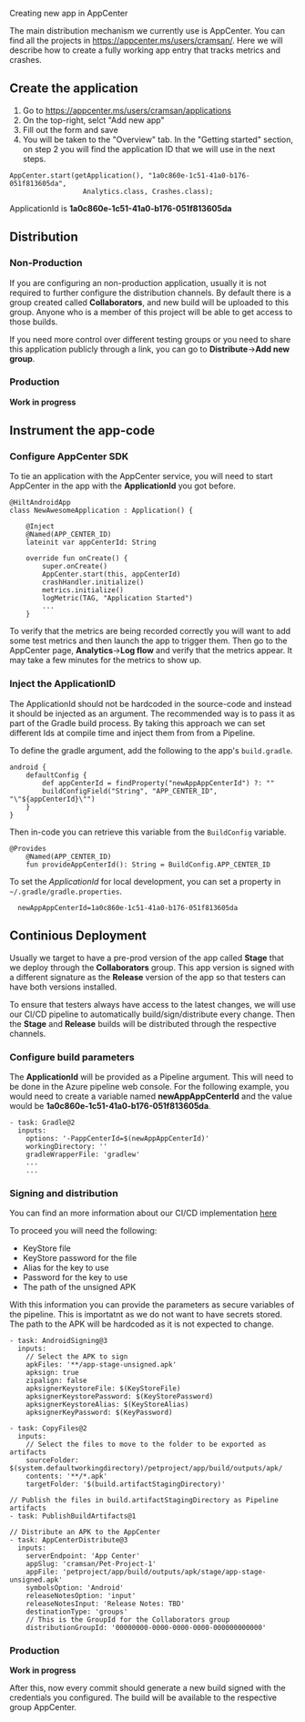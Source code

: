 Creating new app in AppCenter

The main distribution mechanism we currently use is AppCenter. You can find all the projects in https://appcenter.ms/users/cramsan/. Here we will describe how to create a fully working app entry that tracks metrics and crashes. 

## Create the application

1. Go to https://appcenter.ms/users/cramsan/applications
1. On the top-right, selct "Add new app"
1. Fill out the form and save
1. You will be taken to the "Overview" tab. In the "Getting started" section, on step 2 you will find the application ID that we will use in the next steps.

```
AppCenter.start(getApplication(), "1a0c860e-1c51-41a0-b176-051f813605da",
                  Analytics.class, Crashes.class);
``` 
ApplicationId is **1a0c860e-1c51-41a0-b176-051f813605da**

## Distribution

### Non-Production

If you are configuring an non-production application, usually it is not required to further configure the distribution channels. By default there is a group created called **Collaborators**, and new build will be uploaded to this group. Anyone who is a member of this project will be able to get access to those builds.

If you need more control over different testing groups or you need to share this application publicly through a link, you can go to **Distribute**->**Add new group**.

### Production

**Work in progress**

## Instrument the app-code

### Configure AppCenter SDK

To tie an application with the AppCenter service, you will need to start AppCenter in the app with the **ApplicationId** you got before. 

```
@HiltAndroidApp
class NewAwesomeApplication : Application() {

    @Inject
    @Named(APP_CENTER_ID)
    lateinit var appCenterId: String

    override fun onCreate() {
        super.onCreate()
        AppCenter.start(this, appCenterId)
        crashHandler.initialize()
        metrics.initialize()
        logMetric(TAG, "Application Started")
        ...
    }
```

To verify that the metrics are being recorded correctly you will want to add some test metrics and then launch the app to trigger them. Then go to the AppCenter page, **Analytics**->**Log flow** and verify that the metrics appear. It may take a few minutes for the metrics to show up.

### Inject the ApplicationID

The ApplicationId should not be hardcoded in the source-code and instead it should be injected as an argument. The recommended way is to pass it as part of the Gradle build process. By taking this approach we can set different Ids at compile time and inject them from from a Pipeline. 

To define the gradle argument, add the following to the app's `build.gradle`.

```
android {
    defaultConfig {
        def appCenterId = findProperty("newAppAppCenterId") ?: ""
        buildConfigField("String", "APP_CENTER_ID", "\"${appCenterId}\"")
    }
}
```

Then in-code you can retrieve this variable from the `BuildConfig` variable. 

```
@Provides
    @Named(APP_CENTER_ID)
    fun provideAppCenterId(): String = BuildConfig.APP_CENTER_ID
```

To set the *ApplicationId* for local development, you can set a property in `~/.gradle/gradle.properties`. 

```
  newAppAppCenterId=1a0c860e-1c51-41a0-b176-051f813605da
```

## Continious Deployment

Usually we target to have a pre-prod version of the app called **Stage** that we deploy through the **Collaborators** group. This app version is signed with a different signature as the **Release** version of the app so that testers can have both versions installed.

To ensure that testers always have access to the latest changes, we will use our CI/CD pipeline to automatically build/sign/distribute every change. Then the **Stage** and **Release** builds will be distributed through the respective channels.

### Configure build parameters

The **ApplicationId** will be provided as a Pipeline argument. This will need to be done in the Azure pipeline web console. For the following example, you would need to create a variable named **newAppAppCenterId** and the value would be **1a0c860e-1c51-41a0-b176-051f813605da**. 

```
- task: Gradle@2
  inputs:
    options: '-PappCenterId=$(newAppAppCenterId)'
    workingDirectory: ''
    gradleWrapperFile: 'gradlew'
    ...
    ...
```

### Signing and distribution

You can find an more information about our CI/CD implementation [here](https://github.com/CRamsan/CoreProject/wiki/CI-CD)

To proceed you will need the following:
 - KeyStore file
 - KeyStore password for the file
 - Alias for the key to use
 - Password for the key to use 
 - The path of the unsigned APK

With this information you can provide the parameters as secure variables of the pipeline. This is importatnt as we do not want to have secrets stored. The path to the APK will be hardcoded as it is not expected to change.

```
- task: AndroidSigning@3
  inputs:
    // Select the APK to sign
    apkFiles: '**/app-stage-unsigned.apk'
    apksign: true
    zipalign: false
    apksignerKeystoreFile: $(KeyStoreFile)
    apksignerKeystorePassword: $(KeyStorePassword)
    apksignerKeystoreAlias: $(KeyStoreAlias)
    apksignerKeyPassword: $(KeyPassword)

- task: CopyFiles@2
  inputs:
    // Select the files to move to the folder to be exported as artifacts
    sourceFolder: $(system.defaultworkingdirectory)/petproject/app/build/outputs/apk/
    contents: '**/*.apk'
    targetFolder: '$(build.artifactStagingDirectory)'

// Publish the files in build.artifactStagingDirectory as Pipeline artifacts
- task: PublishBuildArtifacts@1

// Distribute an APK to the AppCenter
- task: AppCenterDistribute@3
  inputs:
    serverEndpoint: 'App Center'
    appSlug: 'cramsan/Pet-Project-1'
    appFile: 'petproject/app/build/outputs/apk/stage/app-stage-unsigned.apk'
    symbolsOption: 'Android'
    releaseNotesOption: 'input'
    releaseNotesInput: 'Release Notes: TBD'
    destinationType: 'groups'
    // This is the GroupId for the Collaborators group
    distributionGroupId: '00000000-0000-0000-0000-000000000000'
```

### Production

**Work in progress**

After this, now every commit should generate a new build signed with the credentials you configured. The build will be available to the respective group AppCenter.